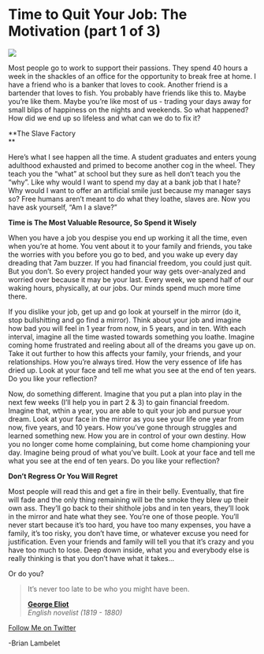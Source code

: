 <!--
id: 707087897
link: http://loudjet.com/a/time-to-quit-your-job-the-motivation-part-1-of-3
slug: time-to-quit-your-job-the-motivation-part-1-of-3
date: Thu Jun 17 2010 01:03:37 GMT-0500 (CDT)
publish: 2010-06-017
tags: 
-->


Time to Quit Your Job: The Motivation (part 1 of 3)
===================================================

![](http://media.tumblr.com/tumblr_l44z57gksW1qzbc4f.jpg)

Most people go to work to support their passions. They spend 40 hours a
week in the shackles of an office for the opportunity to break free at
home. I have a friend who is a banker that loves to cook. Another friend
is a bartender that loves to fish. You probably have friends like this
to. Maybe you’re like them. Maybe you’re like most of us - trading your
days away for small blips of happiness on the nights and weekends. So
what happened? How did we end up so lifeless and what can we do to fix
it?

**The Slave Factory\
**

Here’s what I see happen all the time. A student graduates and enters
young adulthood exhausted and primed to become another cog in the wheel.
They teach you the “what” at school but they sure as hell don’t teach
you the “why”. Like why would I want to spend my day at a bank job that
I hate? Why would I want to offer an artificial smile just because my
manager says so? Free humans aren’t meant to do what they loathe, slaves
are. Now you have ask yourself, “Am I a slave?”

**Time is The Most Valuable Resource, So Spend it Wisely**

When you have a job you despise you end up working it all the time, even
when you’re at home. You vent about it to your family and friends, you
take the worries with you before you go to bed, and you wake up every
day dreading that 7am buzzer. If you had financial freedom, you could
just quit. But you don’t. So every project handed your way gets
over-analyzed and worried over because it may be your last. Every week,
we spend half of our waking hours, physically, at our jobs. Our minds
spend much more time there.

If you dislike your job, get up and go look at yourself in the mirror
(do it, stop bullshitting and go find a mirror). Think about your job
and imagine how bad you will feel in 1 year from now, in 5 years, and in
ten. With each interval, imagine all the time wasted towards something
you loathe. Imagine coming home frustrated and reeling about all of the
dreams you gave up on. Take it out further to how this affects your
family, your friends, and your relationships. How you’re always tired.
How the very essence of life has dried up. Look at your face and tell me
what you see at the end of ten years. Do you like your reflection?

Now, do something different. Imagine that you put a plan into play in
the next few weeks (I’ll help you in part 2 & 3) to gain financial
freedom. Imagine that, wthin a year, you are able to quit your job and
pursue your dream. Look at your face in the mirror as you see your life
one year from now, five years, and 10 years. How you’ve gone through
struggles and learned something new. How you are in control of your own
destiny. How you no longer come home complaining, but come home
championing your day. Imagine being proud of what you’ve built. Look at
your face and tell me what you see at the end of ten years. Do you like
your reflection?

**Don’t Regress Or You Will Regret**

Most people will read this and get a fire in their belly. Eventually,
that fire will fade and the only thing remaining will be the smoke they
blew up their own ass. They’ll go back to their shithole jobs and in ten
years, they’ll look in the mirror and hate what they see. You’re one of
those people. You’ll never start because it’s too hard, you have too
many expenses, you have a family, it’s too risky, you don’t have time,
or whatever excuse you need for justification. Even your friends and
family will tell you that it’s crazy and you have too much to lose. Deep
down inside, what you and everybody else is really thinking is that you
don’t have what it takes…

Or do you?

> It’s never too late to be who you might have been.
>
> **[George
> Eliot](http://www.quotationspage.com/quotes/George_Eliot/ "George Eliot Quotes")**\
> *English novelist (1819 - 1880)*

[Follow Me on
Twitter](http://twitter.com/brianlambelet "Follow Brian on Twitter")

-Brian Lambelet

